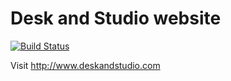# Desk and Studio website

[![Build Status](https://travis-ci.org/nbpayne/deskandstudio.svg?branch=master)](https://travis-ci.org/nbpayne/deskandstudio)

Visit http://www.deskandstudio.com
